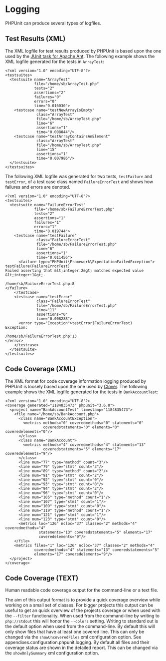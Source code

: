 Logging
=======

PHPUnit can produce several types of logfiles.

Test Results (XML)
------------------

The XML logfile for test results produced by PHPUnit is based upon the
one used by the [JUnit task for Apache
Ant](http://ant.apache.org/manual/Tasks/junit.html). The following
example shows the XML logfile generated for the tests in `ArrayTest`:

    <?xml version="1.0" encoding="UTF-8"?>
    <testsuites>
      <testsuite name="ArrayTest"
                 file="/home/sb/ArrayTest.php"
                 tests="2"
                 assertions="2"
                 failures="0"
                 errors="0"
                 time="0.016030">
        <testcase name="testNewArrayIsEmpty"
                  class="ArrayTest"
                  file="/home/sb/ArrayTest.php"
                  line="6"
                  assertions="1"
                  time="0.008044"/>
        <testcase name="testArrayContainsAnElement"
                  class="ArrayTest"
                  file="/home/sb/ArrayTest.php"
                  line="15"
                  assertions="1"
                  time="0.007986"/>
      </testsuite>
    </testsuites>

The following XML logfile was generated for two tests, `testFailure` and
`testError`, of a test case class named `FailureErrorTest` and shows how
failures and errors are denoted.

    <?xml version="1.0" encoding="UTF-8"?>
    <testsuites>
      <testsuite name="FailureErrorTest"
                 file="/home/sb/FailureErrorTest.php"
                 tests="2"
                 assertions="1"
                 failures="1"
                 errors="1"
                 time="0.019744">
        <testcase name="testFailure"
                  class="FailureErrorTest"
                  file="/home/sb/FailureErrorTest.php"
                  line="6"
                  assertions="1"
                  time="0.011456">
          <failure type="PHPUnit\Framework\ExpectationFailedException">
    testFailure(FailureErrorTest)
    Failed asserting that &lt;integer:2&gt; matches expected value &lt;integer:1&gt;.

    /home/sb/FailureErrorTest.php:8
    </failure>
        </testcase>
        <testcase name="testError"
                  class="FailureErrorTest"
                  file="/home/sb/FailureErrorTest.php"
                  line="11"
                  assertions="0"
                  time="0.008288">
          <error type="Exception">testError(FailureErrorTest)
    Exception:

    /home/sb/FailureErrorTest.php:13
    </error>
        </testcase>
      </testsuite>
    </testsuites>

Code Coverage (XML)
-------------------

The XML format for code coverage information logging produced by PHPUnit
is loosely based upon the one used by
[Clover](http://www.atlassian.com/software/clover/). The following
example shows the XML logfile generated for the tests in
`BankAccountTest`:

    <?xml version="1.0" encoding="UTF-8"?>
    <coverage generated="1184835473" phpunit="3.6.0">
      <project name="BankAccountTest" timestamp="1184835473">
        <file name="/home/sb/BankAccount.php">
          <class name="BankAccountException">
            <metrics methods="0" coveredmethods="0" statements="0"
                     coveredstatements="0" elements="0" coveredelements="0"/>
          </class>
          <class name="BankAccount">
            <metrics methods="4" coveredmethods="4" statements="13"
                     coveredstatements="5" elements="17" coveredelements="9"/>
          </class>
          <line num="77" type="method" count="3"/>
          <line num="79" type="stmt" count="3"/>
          <line num="89" type="method" count="2"/>
          <line num="91" type="stmt" count="2"/>
          <line num="92" type="stmt" count="0"/>
          <line num="93" type="stmt" count="0"/>
          <line num="94" type="stmt" count="2"/>
          <line num="96" type="stmt" count="0"/>
          <line num="105" type="method" count="1"/>
          <line num="107" type="stmt" count="1"/>
          <line num="109" type="stmt" count="0"/>
          <line num="119" type="method" count="1"/>
          <line num="121" type="stmt" count="1"/>
          <line num="123" type="stmt" count="0"/>
          <metrics loc="126" ncloc="37" classes="2" methods="4" coveredmethods="4"
                   statements="13" coveredstatements="5" elements="17"
                   coveredelements="9"/>
        </file>
        <metrics files="1" loc="126" ncloc="37" classes="2" methods="4"
                 coveredmethods="4" statements="13" coveredstatements="5"
                 elements="17" coveredelements="9"/>
      </project>
    </coverage>

Code Coverage (TEXT)
--------------------

Human readable code coverage output for the command-line or a text file.

The aim of this output format is to provide a quick coverage overview
while working on a small set of classes. For bigger projects this output
can be useful to get an quick overview of the projects coverage or when
used with the `--filter` functionality. When used from the command-line
by writing to `php://stdout` this will honor the `--colors` setting.
Writing to standard out is the default option when used from the
command-line. By default this will only show files that have at least
one covered line. This can only be changed via the `showUncoveredFiles`
xml configuration option. See appendixes.configuration.phpunit.logging.
By default all files and their coverage status are shown in the detailed
report. This can be changed via the `showOnlySummary` xml configuration
option.
